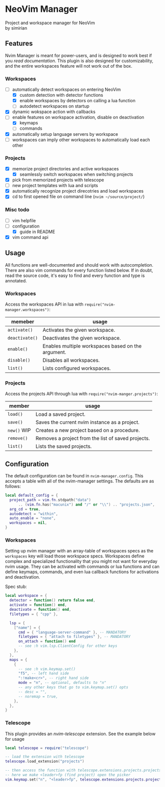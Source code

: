 # NeoVim Manager

Project and workspace manager for NeoVim<br>
by simirian

## Features

Nvim Manager is meant for power-users, and is designed to work best if you *read
documentation*. This plugin is also designed for customizability, and the entire
workspaces feature will not work out of the box.

### Workspaces

- [ ] automatically detect workspaces on entering NeoVim
    - [x] custom detection with detector functions
    - [x] enable workspaces by detectors on calling a lua function
    - [ ] autodetect workspaces on startup
- [x] dynamic wokspace action with callbacks
- [ ] enable features on workspace activation, disable on deactivation
    - [x] keymaps
    - [ ] commands
- [x] automatically setup language servers by workspace
- [ ] workspaces can imply other workspaces to automatically load each other

### Projects

- [x] memorize project directories and active workspaces
    - [x] seamlessly switch workspaces when switching projects
- [x] pick from memorized projects with telescope
- [ ] new project templates with lua and scripts
- [x] automatically recognize project direcotries and load workspaces
- [x] cd to first opened file on command line (`nvim ~/source/project/`)

### Misc todo

- [ ] vim helpfile
- [ ] configuration
    - [x] guide in README
- [x] vim command api

## Usage

All functions are well-documented and should work with autocompletion. There are
also vim commands for every function listed below. If in doubt, read the source
code, it's easy to find and every function and type is annotated.

### Workspaces

Access the workspaces API in lua with `require("nvim-manager.workspaces")`:

| memeber        | usage                                              |
| -------------- | -------------------------------------------------- |
| `activate()`   | Activates the given workspace.                     |
| `deactivate()` | Deactivates the given workspace.                   |
| `enable()`     | Enables multiple workspaces based on the argument. |
| `disable()`    | Disables all workspaces.                           |
| `list()`       | Lists configured workspaces.                       |

### Projects

Access the projects API through lua with `require("nvim-manger.projects")`:

| member      | usage                                              |
| ----------- | -------------------------------------------------- |
| `load()`    | Load a saved project.                              |
| `save()`    | Saves the current nvim instance as a project.      |
| `new()` WIP | Creates a new project based on a procedure.        |
| `remove()`  | Removes a project from the list of saved projects. |
| `list()`    | Lists the saved projects.                          |

## Configuration

The default configuration can be found in `nvim-manager.config`. This accepts a
table with all of the nvim-manager settings. The defaults are as follows:

```lua
local default_config = {
  project_path = vim.fn.stdpath("data")
      .. (vim.fn.has("macunix") and "/" or "\\") .. "projects.json",
  arg_cd = true,
  autodetect = "within",
  auto_enable = "none",
  workspaces = nil,
}
```

### Workspaces

Setting up nvim manager with an array-table of workspaces specs as the
`workspaces` key will load those workspace specs. Workspaces define complex and
specialized functionality that you might not want for everyday nvim usage. They
can be activated with commands or lua functions and can define keymaps,
commands, and even lua callback functions for activations and deactivation.

Spec stub:

```lua
local workspace = {
  detector = function() return false end,
  activate = function() end,
  deactivate = function() end,
  filetypes = { "cpp" },

  lsp = {
    ["name"] = {
      cmd = { "language-server-command" }, -- MANDATORY
      filetypes = { "attach to filetypes" }, -- MANDATORY
      on_attach = function() end
      -- see :h vim.lsp.ClientConfig for other keys
    },
  },
  maps = {
    {
      -- see :h vim.keymap.set()
      "f5", -- left hand side
      ":!make<cr>", -- right hand side
      mode = "n", -- optional, defaults to "n"
      -- any other keys that go to vim.keymap.set() opts
      -- desc = "",
      -- noremap = true,
    },
  },
}
```

### Telescope

This plugin provides an *nvim-telescope* extension. See the example below for
usage

```lua
local telescope = require("telescope")

-- load the extension with telescope
telescope.load_extension("projects")

-- then access the function with telescope.extensions.projects.projects
-- here we make <leader>fp (find project) open the picker
vim.keymap.set("n", "<leader>fp", telescope.extensions.projects.projects, {})
```
